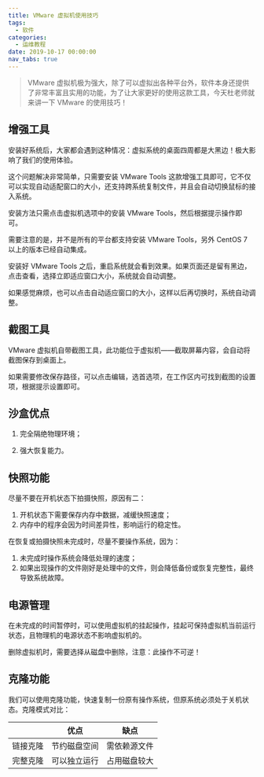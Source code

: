 ```yaml
---
title: VMware 虚拟机使用技巧
tags:
  - 软件
categories:
  - 运维教程
date: 2019-10-17 00:00:00
nav_tabs: true
---
```


> VMware 虚拟机极为强大，除了可以虚拟出各种平台外，软件本身还提供了非常丰富且实用的功能，为了让大家更好的使用这款工具，今天杜老师就来讲一下 VMware 的使用技巧！

<!-- more -->

## 增强工具

安装好系统后，大家都会遇到这种情况：虚拟系统的桌面四周都是大黑边！极大影响了我们的使用体验。

这个问题解决非常简单，只需要安装 VMware Tools 这款增强工具即可，它不仅可以实现自动适配窗口的大小，还支持跨系统复制文件，并且会自动切换鼠标的接入系统。

安装方法只需点击虚拟机选项中的安装 VMware Tools，然后根据提示操作即可。

需要注意的是，并不是所有的平台都支持安装 VMware Tools，另外 CentOS 7 以上的版本已经自动集成。

安装好 VMware Tools 之后，重启系统就会看到效果。如果页面还是留有黑边，点击查看，选择立即适应窗口大小，系统就会自动调整。

如果感觉麻烦，也可以点击自动适应窗口的大小，这样以后再切换时，系统自动调整。

## 截图工具

VMware 虚拟机自带截图工具，此功能位于虚拟机——截取屏幕内容，会自动将截图保存到桌面上。

如果需要修改保存路径，可以点击编辑，选首选项，在工作区内可找到截图的设置项，根据提示设置即可。

## 沙盒优点

1. 完全隔绝物理环境；

2. 强大恢复能力。

## 快照功能

尽量不要在开机状态下拍摄快照，原因有二：

1. 开机状态下需要保存内存中数据，减缓快照速度；
2. 内存中的程序会因为时间差异性，影响运行的稳定性。

在恢复或拍摄快照未完成时，尽量不要操作系统，因为：

1. 未完成时操作系统会降低处理的速度；
2. 如果出现操作的文件刚好是处理中的文件，则会降低备份或恢复完整性，最终导致系统故障。

## 电源管理

在未完成的时间暂停时，可以使用虚拟机的挂起操作，挂起可保持虚拟机当前运行状态，且物理机的电源状态不影响虚拟机的。

删除虚拟机时，需要选择从磁盘中删除，注意：此操作不可逆！



## 克隆功能

我们可以使用克隆功能，快速复制一份原有操作系统，但原系统必须处于关机状态。克隆模式对比：

| | 优点 | 缺点 |
| - | - | - |
| 链接克隆 | 节约磁盘空间 | 需依赖源文件 |
| 完整克隆 | 可以独立运行 | 占用磁盘较大 |